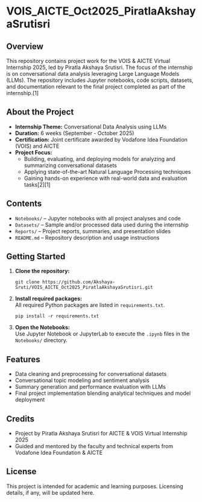 

# VOIS_AICTE_Oct2025_PiratlaAkshayaSrutisri

## Overview

This repository contains project work for the VOIS & AICTE Virtual Internship 2025, led by Piratla Akshaya Srutisri. The focus of the internship is on conversational data analysis leveraging Large Language Models (LLMs). The repository includes Jupyter notebooks, code scripts, datasets, and documentation relevant to the final project completed as part of the internship.[1]

## About the Project

- **Internship Theme:** Conversational Data Analysis using LLMs  
- **Duration:** 6 weeks (September - October 2025)  
- **Certification:** Joint certificate awarded by Vodafone Idea Foundation (VOIS) and AICTE  
- **Project Focus:**  
  - Building, evaluating, and deploying models for analyzing and summarizing conversational datasets  
  - Applying state-of-the-art Natural Language Processing techniques  
  - Gaining hands-on experience with real-world data and evaluation tasks[2][1]

## Contents

- `Notebooks/` – Jupyter notebooks with all project analyses and code
- `Datasets/` – Sample and/or processed data used during the internship
- `Reports/` – Project reports, summaries, and presentation slides
- `README.md` – Repository description and usage instructions

## Getting Started

1. **Clone the repository:**
   ```
   git clone https://github.com/Akshaya-Sruti/VOIS_AICTE_Oct2025_PiratlaAkshayaSrutisri.git
   ```
2. **Install required packages:**  
   All required Python packages are listed in `requirements.txt`.
   ```
   pip install -r requirements.txt
   ```
3. **Open the Notebooks:**  
   Use Jupyter Notebook or JupyterLab to execute the `.ipynb` files in the `Notebooks/` directory.

## Features

- Data cleaning and preprocessing for conversational datasets
- Conversational topic modeling and sentiment analysis
- Summary generation and performance evaluation with LLMs
- Final project implementation blending analytical techniques and model deployment

## Credits

- Project by Piratla Akshaya Srutisri for AICTE & VOIS Virtual Internship 2025
- Guided and mentored by the faculty and technical experts from Vodafone Idea Foundation & AICTE

## License

This project is intended for academic and learning purposes. Licensing details, if any, will be updated here.


